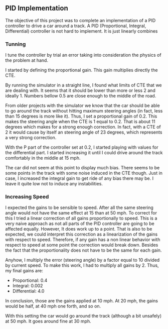


## PID Implementation
The objective of this project was to complete an implementation of a PID controller to drive a car around a track.
A PID (Proportional, Integral, Differential) controller is not hard to implement. It is just linearly combines 

### Tunning

I tune the controller by trial an error taking into consideration the physics of the problem at hand.

I started by defining the proportional gain. This gain multiplies directly the CTE.

By running the simulator in a straight line, I found what limits of CTE that we are dealing with. It seems that it should be lower than more or less 2 and ideally 1. Numbers bellow 0.5 are close enough to the middle of the road.

From older projects with the simulator we know that the car should be able to go around the track without hitting maximum steering angles (in fact, less than 15 degrees is more like it). Thus, I set a proportional gain of 0.2. This makes the steering angle when the CTE is 1 equal to 0.2. That is about 11 degrees which makes for a strong enough correction. In fact, with a CTE of 2 it would cause by itself an steering angle of 23 degrees, which represents a very strong correction.

With the P part of the controller set at 0.2, I started playing with values for the differential part. I started increasing it until I could drive around the track comfortably in the middle at 15 mph.

The car did not seem at this point to display much bias. There seems to be some points in the track with some noise induced in the CTE though. Just in case, I increased the integral gain to get ride of any bias there may be. I leave it quite low not to induce any instabilities.

### Increasing Speed

I expected the gains to be sensible to speed. After all the same steering angle would not have the same effect at 15 than at 50 mph. To correct for this I tried a linear correction of all gains proportionally to speed. This is a very naive approach as not all parts of the PID controller are going to be affected equally. However, It does work up to a point. That is also to be expected, we could interpret this correction as a linearization of the gains with respect to speed. Therefore, if any gain has a non linear behavior with respect to speed at some point the correction would break down. Besides the fact that the proportionality does not have to be the same for each gain.

Anyhow, I multiply the error (steering angle) by a factor equal to 10 divided by current speed. To make this work, I had to multiply all gains by 2. Thus, my final gains are:

* Proportional: 0.4
* Integral: 0.002
* Differential: 4.0

In conclusion, those are the gains applied at 10 mph. At 20 mph, the gains would be half, at 40 mph one forth, and so on.

With this setting the car would go around the track (although a bit unsafely) at 50 mph. It goes around fine at 30 mph.